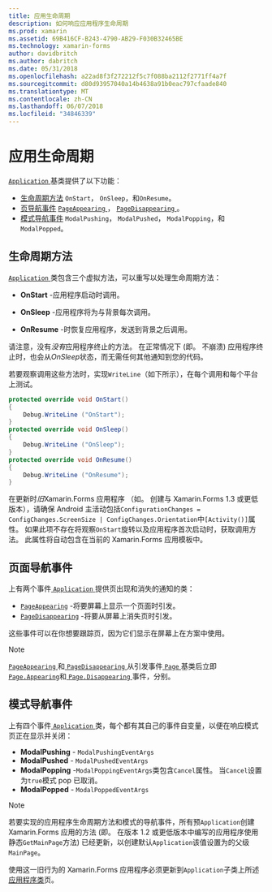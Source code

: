 ```yaml
---
title: 应用生命周期
description: 如何响应应用程序生命周期
ms.prod: xamarin
ms.assetid: 69B416CF-B243-4790-AB29-F030B32465BE
ms.technology: xamarin-forms
author: davidbritch
ms.author: dabritch
ms.date: 05/31/2018
ms.openlocfilehash: a22ad8f3f272212f5c7f088ba2112f2771ff4a7f
ms.sourcegitcommit: d80d93957040a14b4638a91b0eac797cfaade840
ms.translationtype: MT
ms.contentlocale: zh-CN
ms.lasthandoff: 06/07/2018
ms.locfileid: "34846339"
---
```

# <a name="app-lifecycle"></a>应用生命周期

[ `Application` ](xref:Xamarin.Forms.Application)基类提供了以下功能：

* [生命周期方法](#Lifecycle_Methods) `OnStart`， `OnSleep`，和`OnResume`。
* [页导航事件](#page) [ `PageAppearing` ](xref:Xamarin.Forms.Application.PageAppearing)， [ `PageDisappearing` ](xref:Xamarin.Forms.Application.PageDisappearing)。
* [模式导航事件](#modal) `ModalPushing`， `ModalPushed`， `ModalPopping`，和`ModalPopped`。

<a name="Lifecycle_Methods" />

## <a name="lifecycle-methods"></a>生命周期方法

[ `Application` ](xref:Xamarin.Forms.Application)类包含三个虚拟方法，可以重写以处理生命周期方法：

* **OnStart** -应用程序启动时调用。

* **OnSleep** -应用程序将为与背景每次调用。

* **OnResume** -时恢复应用程序，发送到背景之后调用。

请注意，没有*没有*应用程序终止的方法。
在正常情况下 (即。 不崩溃) 应用程序终止时，也会从*OnSleep*状态，而无需任何其他通知到您的代码。

若要观察调用这些方法时，实现`WriteLine`（如下所示），在每个调用和每个平台上测试。

```csharp
protected override void OnStart()
{
    Debug.WriteLine ("OnStart");
}
protected override void OnSleep()
{
    Debug.WriteLine ("OnSleep");
}
protected override void OnResume()
{
    Debug.WriteLine ("OnResume");
}
```

在更新时*旧*Xamarin.Forms 应用程序 （如。 创建与 Xamarin.Forms 1.3 或更低版本），请确保 Android 主活动包括`ConfigurationChanges = ConfigChanges.ScreenSize | ConfigChanges.Orientation`中`[Activity()]`属性。 如果此项不存在将观察`OnStart`旋转以及应用程序首次启动时，获取调用方法。 此属性将自动包含在当前的 Xamarin.Forms 应用模板中。

<a name="page" />

## <a name="page-navigation-events"></a>页面导航事件

上有两个事件[ `Application` ](xref:Xamarin.Forms.Application)提供页出现和消失的通知的类：

- [`PageAppearing`](xref:Xamarin.Forms.Application.PageAppearing) -将要屏幕上显示一个页面时引发。
- [`PageDisappearing`](xref:Xamarin.Forms.Application.PageDisappearing) -将要从屏幕上消失页时引发。

这些事件可以在你想要跟踪页，因为它们显示在屏幕上在方案中使用。

> [!NOTE]
> [ `PageAppearing` ](xref:Xamarin.Forms.Application.PageAppearing)和[ `PageDisappearing` ](xref:Xamarin.Forms.Application.PageDisappearing)从引发事件[ `Page` ](xref:Xamarin.Forms.Page)基类后立即[ `Page.Appearing`](xref:Xamarin.Forms.Page.Appearing)和[ `Page.Disappearing` ](xref:Xamarin.Forms.Page.Disappearing)事件，分别。

<a name="modal" />

## <a name="modal-navigation-events"></a>模式导航事件

上有四个事件[ `Application` ](xref:Xamarin.Forms.Application)类，每个都有其自己的事件自变量，以便在响应模式页正在显示并关闭：

* **ModalPushing** - `ModalPushingEventArgs`
* **ModalPushed** - `ModalPushedEventArgs`
* **ModalPopping** -`ModalPoppingEventArgs`类包含`Cancel`属性。 当`Cancel`设置为`true`模式 pop 已取消。
* **ModalPopped** - `ModalPoppedEventArgs`

> [!NOTE]
> 若要实现的应用程序生命周期方法和模式的导航事件，所有预`Application`创建 Xamarin.Forms 应用的方法 (即。 在版本 1.2 或更低版本中编写的应用程序使用静态`GetMainPage`方法) 已经更新，以创建默认`Application`该值设置为的父级`MainPage`。
>
> 使用这一旧行为的 Xamarin.Forms 应用程序必须更新到`Application`子类上所述[应用程序类](~/xamarin-forms/app-fundamentals/application-class.md)页。
